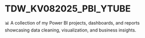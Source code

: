 # TDW_KV082025_PBI_YTUBE
📊 A collection of my Power BI projects, dashboards, and reports showcasing data cleaning, visualization, and business insights.
